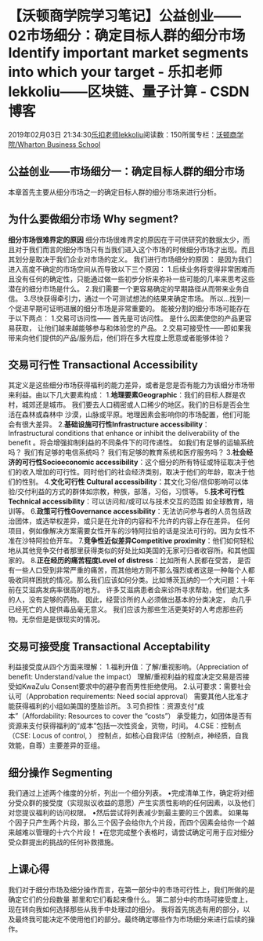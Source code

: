 
# 【沃顿商学院学习笔记】公益创业——02市场细分：确定目标人群的细分市场Identify important market segments into which your target - 乐扣老师lekkoliu——区块链、量子计算 - CSDN博客

2019年02月03日 21:34:30[乐扣老师lekkoliu](https://me.csdn.net/lsttoy)阅读数：150所属专栏：[沃顿商学院/Wharton Business School](https://blog.csdn.net/column/details/33347.html)



## 公益创业——市场细分一：确定目标人群的细分市场
本章首先主要从细分市场之一的确定目标人群的细分市场来进行分析。
## 为什么要做细分市场 Why segment?
**细分市场很难界定的原因**
细分市场很难界定的原因在于可供研究的数据太少，而且对于我们而言的细分市场只有当我们进入这个市场的时候细分市场才出现。而且其划分是取决于我们企业对市场的定义。
我们进行市场细分的原因：
是因为我们进入高度不确定的市场空间从而导致以下三个原因：
1.后续业务将变得非常困难而且没有任何的确定性，只能通过做一些初步分析来弥补一些可能的几率来思考这些潜在的细分市场是什么。
2.我们需要一个更容易确定的早期路径从而带来业务自信。
3.尽快获得牵引力，通过一个可测试想法的结果来确定市场。
所以…找到一个促进早期可证明进展的细分市场是非常重要的。
能被分割的细分市场可能存在于以下两点：
1.交易可访问性—— 首先是可访问性。 是什么因素使您的产品更容易获取， 让他们越来越能够参与和体验您的产品。
2.交易可接受性——即如果我带来向他们提供的产品/服务后，他们将在多大程度上愿意或者能够体验？
## 交易可行性 Transactional Accessibility
其定义是这些细分市场获得福利的能力差异，或者是您是否有能力为该细分市场带来利益。由以下几大要素构成：
1.**地理要素Geographic**：我们的目标人群是农村，城郊还是城市。 我们要去人口稠密或人口稀少的地区。我们的目标是否会生活在森林或森林中 沙漠，山脉或平原。地理因素会影响你的市场配置，他们可能会有很大差异。
2.**基础设施可行性Infrastructure accessibility**：Infrastructural conditions that enhance or inhibit the deliverability of the benefit 。将会增强抑制利益的不同条件下的可传递性。 如我们有足够的运输系统吗？ 我们有足够的电信系统吗？ 我们有足够的教育系统和医疗服务吗？
3.**社会经济的可行性Socioeconomic accessibility**：这个细分的所有特征或特征取决于他们的收入增加的可行性。同时他们的社会经济类别，取决于他们的年龄，取决于他们的性别。
4.**文化可行性 Cultural accessibility**：其文化习俗/信仰影响可以体验/交付利益的方式的群体如宗教，种族，部落，习俗，习惯等。
5.**技术可行性 Technical accessibility**：可以访问和/或可以与技术交互的范围
如全球教育，培训等。
6.**政策可行性Governance accessibility**：无法访问参与者的人员包括政治团体，或选举权差异，或只是在允许的内容和不允许的内容上存在差异。 任何项目，例如像解决方案需要女性开车的沙特阿拉伯的话是没法可行的。因为女性不准在沙特阿拉伯开车。
7.**竞争性近似差异Competitive proximity**：他们如何轻松地从其他竞争交付者那里获得类似的好处比如美国的无家可归者收容所。和其他国家的。
8.**正在经历的痛苦程度Level of distress**：比如所有人民都在受苦， 是否有一些人口受到非常严重的痛苦，而其他地方则不那么强烈或者这是一种每个人都吸收同样困扰的情况。那么我们应该如何分类。比如博茨瓦纳的一个大问题：十年前在艾滋病发病率很高的地方。 许多艾滋病患者会来诊所寻求帮助，他们是太多的人，没有足够的药物。 因此，经营诊所的人必须做出基本的分类决定， 向几乎已经死亡的人提供毒品毫无意义。 我们应该为那些生活更美好的人考虑那些药物。无奈但是是很现实的情况。
## 交易可接受度 Transactional Acceptability
利益接受度从四个方面来理解：
1.福利升值：了解/重视影响。（Appreciation of benefit: Understand/value the impact）
理解/重视利益的程度决定交易是否接受如KwaZulu Consent要求中的避孕套而男性拒绝使用。
2.认可要求：需要社会认可（Approbation requirements: Need social approval）
需要其他人批准才能获得福利的小组如美国的堕胎诊所。
3.可负担性：资源支付“成本”（Affordability: Resources to cover the “costs”）
承受能力，如团体是否有资源来支付获得福利的“成本”包括一次性资金，货物，时间。
4.CSE：控制点（CSE: Locus of control, ）
控制点，如核心自我评估（控制点，神经质，自我效能，自尊）主要差异的亚组。
## 细分操作 Segmenting
我们通过上述两个维度的分析，列出一个细分列表。
•完成清单工作，确定将对细分受众群的接受度（实现拟议收益的意愿）产生实质性影响的任何因素，以及他们对您提议福利的访问权限。
•然后尝试将列表减少到最主要的三个因素。 如果每个因子只产生两个片段，那么三个因子会给你九个片段，而四个因素会给你一个越来越难以管理的十六个片段！
•在您完成整个表格时，请尝试确定可用于应对细分受众群提出的挑战的任何补救措施。
## 上课心得
我们对于细分市场及细分操作而言，在第一部分中的市场可行性上，我们所做的是确定它们的分段数量 那里和它们看起来像什么。 第二部分中的市场可接受度上，现在转向我如何选择那些从我手中处理过的细分。 我将首先挑选有用的部分，以及最终我可能决定不使用他们的部分。最终确定哪些作为市场细分来进行后续的操作。

